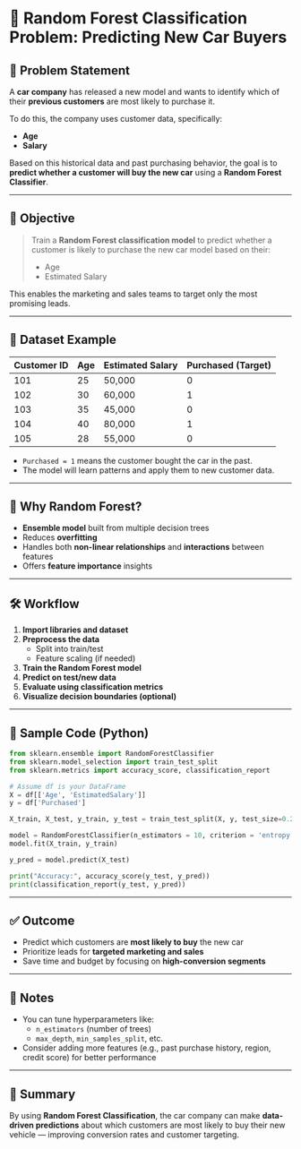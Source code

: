 # 🚗 Random Forest Classification Problem: Predicting New Car Buyers

## 🧩 Problem Statement

A **car company** has released a new model and wants to identify which of their **previous customers** are most likely to purchase it.

To do this, the company uses customer data, specifically:

- **Age**
- **Salary**

Based on this historical data and past purchasing behavior, the goal is to **predict whether a customer will buy the new car** using a **Random Forest Classifier**.

---

## 🎯 Objective

> Train a **Random Forest classification model** to predict whether a customer is likely to purchase the new car model based on their:
> - Age  
> - Estimated Salary

This enables the marketing and sales teams to target only the most promising leads.

---

## 🧪 Dataset Example

| Customer ID | Age | Estimated Salary | Purchased (Target) |
|-------------|-----|------------------|---------------------|
| 101         | 25  | 50,000           | 0                   |
| 102         | 30  | 60,000           | 1                   |
| 103         | 35  | 45,000           | 0                   |
| 104         | 40  | 80,000           | 1                   |
| 105         | 28  | 55,000           | 0                   |

- `Purchased = 1` means the customer bought the car in the past.
- The model will learn patterns and apply them to new customer data.

---

## 🌲 Why Random Forest?

- **Ensemble model** built from multiple decision trees
- Reduces **overfitting**
- Handles both **non-linear relationships** and **interactions** between features
- Offers **feature importance** insights

---

## 🛠️ Workflow

1. **Import libraries and dataset**
2. **Preprocess the data**
   - Split into train/test
   - Feature scaling (if needed)
3. **Train the Random Forest model**
4. **Predict on test/new data**
5. **Evaluate using classification metrics**
6. **Visualize decision boundaries (optional)**

---

## 🧠 Sample Code (Python)

```python
from sklearn.ensemble import RandomForestClassifier
from sklearn.model_selection import train_test_split
from sklearn.metrics import accuracy_score, classification_report

# Assume df is your DataFrame
X = df[['Age', 'EstimatedSalary']]
y = df['Purchased']

X_train, X_test, y_train, y_test = train_test_split(X, y, test_size=0.2, random_state=42)

model = RandomForestClassifier(n_estimators = 10, criterion = 'entropy', random_state = 0)
model.fit(X_train, y_train)

y_pred = model.predict(X_test)

print("Accuracy:", accuracy_score(y_test, y_pred))
print(classification_report(y_test, y_pred))
```

---

## ✅ Outcome

- Predict which customers are **most likely to buy** the new car
- Prioritize leads for **targeted marketing and sales**
- Save time and budget by focusing on **high-conversion segments**

---

## 📌 Notes

- You can tune hyperparameters like:
  - `n_estimators` (number of trees)
  - `max_depth`, `min_samples_split`, etc.
- Consider adding more features (e.g., past purchase history, region, credit score) for better performance

---

## 🧠 Summary

By using **Random Forest Classification**, the car company can make **data-driven predictions** about which customers are most likely to buy their new vehicle — improving conversion rates and customer targeting.

